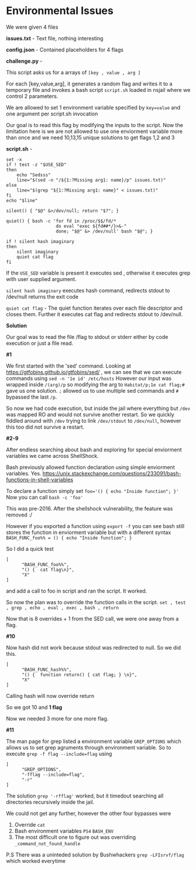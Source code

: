 
# Environmental Issues

We were given 4 files

**issues.txt** - Text file, nothing interesting

**config.json** - Contained placeholders for 4 flags

**challenge.py** - 

This script asks us for a arrays of `[key , value , arg ]`

For each [key,value,arg], it generates a random flag and writes it to a temporary file and invokes a bash script `script.sh` loaded in nsjail where we control 2 parameters.

We are allowed to set 1 environment variable specified by `key=value` and one argument per script.sh invocation

Our goal is to read this flag by modifying the inputs to the script.
Now the limitation here is we are not allowed to use one enviorment variable more than once and we need 10,13,15 unique solutions to get flags 1,2 and 3

**script.sh** - 

```
set -x
if ! test -z "$USE_SED"
then
    echo "Sedsss"
    line="$(sed -n "/${1:?Missing arg1: name}/p" issues.txt)"
else
    line="$(grep "${1:?Missing arg1: name}" < issues.txt)"
fi
echo "$line"

silent() { "$@" &>/dev/null; return "$?"; }

quiet() { bash -c 'for fd in /proc/$$/fd/*
                   do eval "exec ${fd##*/}>&-"
                   done; "$@" &> /dev/null' bash "$@"; }

if ! silent hash imaginary
then
    silent imaginary
    quiet cat flag
fi
```

If the `USE_SED` variable is present it executes sed , otherwise it executes grep with user supplied argument.

`silent hash imaginary` executes hash command, redirects stdout to /dev/null returns the exit code

`quiet cat flag` - The quiet function iterates over each file descriptor and closes them. Further it executes cat flag and redirects stdout to /dev/null.


**Solution**

Our goal was to read the file /flag to stdout or stderr either by code execution or just a file read.

**#1**

We first started with the 'sed' command.
Looking at https://gtfobins.github.io/gtfobins/sed/ , we can see that we can execute commands using `sed -n '1e id' /etc/hosts`
However our input was wrapped inside `/(arg)/p` so modifying the arg to `Habitat/p;1e cat flag;#` gave us one solution. `;` allowed us to use multiple sed commands and `#` bypassed the last `/p`.

So now we had code execution, but inside the jail where everything but `/dev` was mapped RO and would not survive another restart.
So we quickly fiddled around with `/dev` trying to link `/dev/stdout` to `/dev/null`, however this too did not survive a restart.

**#2-9**

After endless searching about bash and exploring for special enviorment variables we came across ShellShock.

Bash previously allowed function declaration using simple enviorment variables. Yes.
https://unix.stackexchange.com/questions/233091/bash-functions-in-shell-variables

To declare a function simply set `foo='() { echo "Inside function"; }'` Now you can call `bash -c 'foo'`

This was pre-2016. After the shellshock vulnerability, the feature was removed :/

However if you exported a function using `export -f` you can see bash still stores the function in enviorment variable but with a different syntax
`BASH_FUNC_foo%% = () { echo "Inside function"; }`

So I did a quick test 
```
[
      "BASH_FUNC_foo%%",
      "() {  cat flag\n}",
      "X"
]
```
and add a call to foo in script and ran the script. It worked.

So now the plan was to override the function calls in the script.
`set , test , grep , echo , eval , exec , bash , return`

Now that is 8 overrides + 1 from the SED call, we were one away from a flag.

**#10**

Now hash did not work because stdout was redirected to null.
So we did this.

```
[
      "BASH_FUNC_hash%%",
      "() {  function return() { cat flag; } \n}",
      "X"
]
```

Calling hash will now override return

So we got 10 and **1 flag**

Now we needed 3 more for one more flag.

**#11**

The man page for grep listed a environment variable `GREP_OPTIONS` which allows us to set grep agruments through environment variable.
So to execute `grep -f flag --include=flag` using

```
[
      "GREP_OPTIONS",
      "-fflag --include=flag",
      "-r"
]

```

The solution `grep '-rfflag'` worked, but it timedout searching all directories recursively inside the jail.


We could not get any further, however the other four bypasses were
1. Override `cat`
2. Bash environment variables `PS4` `BASH_ENV`
3. The most difficult one to figure out was overriding `_command_not_found_handle`

P.S There was a uninteded solution by Bushwhackers `grep -LFIsrvf/flag` which worked everytime


